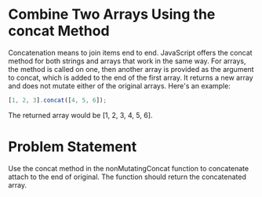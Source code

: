 # Combine Two Arrays Using the concat Method
Concatenation means to join items end to end. JavaScript offers the concat method for both strings and arrays that work in the same way. For arrays, the method is called on one, then another array is provided as the argument to concat, which is added to the end of the first array. It returns a new array and does not mutate either of the original arrays. Here's an example:

```javascript
[1, 2, 3].concat([4, 5, 6]);
```

The returned array would be [1, 2, 3, 4, 5, 6].

# Problem Statement
Use the concat method in the nonMutatingConcat function to concatenate attach to the end of original. The function should return the concatenated array.
